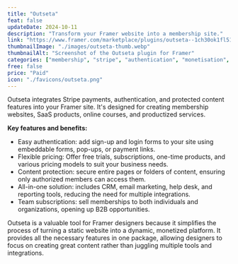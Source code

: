 ```yaml
---
title: "Outseta"
feat: false
updateDate: 2024-10-11
description: "Transform your Framer website into a membership site."
link: "https://www.framer.com/marketplace/plugins/outseta--1ch30ok1fl51lk7of2x58csbp/?via=julesvcode"
thumbnailImage: "./images/outseta-thumb.webp"
thumbnailAlt: "Screenshot of the Outseta plugin for Framer"
categories: ["membership", "stripe", "authentication", "monetisation", "saas", "crm", "paid"]
free: false
price: "Paid"
icon: "./favicons/outseta.png"
---
```


Outseta integrates Stripe payments, authentication, and protected content features into your Framer site. It's designed for creating membership websites, SaaS products, online courses, and productized services.

<b>Key features and benefits:</b>

- Easy authentication: add sign-up and login forms to your site using embeddable forms, pop-ups, or payment links.
- Flexible pricing: Offer free trials, subscriptions, one-time products, and various pricing models to suit your business needs.
- Content protection: secure entire pages or folders of content, ensuring only authorized members can access them.
- All-in-one solution: includes CRM, email marketing, help desk, and reporting tools, reducing the need for multiple integrations.
- Team subscriptions: sell memberships to both individuals and organizations, opening up B2B opportunities.

Outseta is a valuable tool for Framer designers because it simplifies the process of turning a static website into a dynamic, monetized platform. It provides all the necessary features in one package, allowing designers to focus on creating great content rather than juggling multiple tools and integrations.
